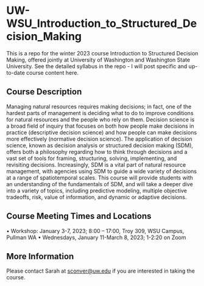 # UW-WSU_Introduction_to_Structured_Decision_Making
This is a repo for the winter 2023 course Introduction to Structured Decision Making, offered jointly at University of Washington and Washington State University. See the detailed syllabus in the repo - I will post specific and up-to-date course content here. 

## Course Description 

Managing natural resources requires making decisions; in fact, one of the hardest parts of management is deciding what to do to improve conditions for natural resources and the people who rely on them. Decision science is a broad field of inquiry that focuses on both how people make decisions in practice (descriptive decision science) and how people can make decisions more effectively (normative decision science). The application of decision science, known as decision analysis or structured decision making (SDM), offers both a philosophy regarding how to think through decisions and a vast set of tools for framing, structuring, solving, implementing, and revisiting decisions. Increasingly, SDM is a vital part of natural resource management, with agencies using SDM to guide a wide variety of decisions at a range of spatiotemporal scales. This course will provide students with an understanding of the fundamentals of SDM, and will take a deeper dive into a variety of topics, including predictive modeling, multiple objective tradeoffs, risk, value of information, and dynamic or adaptive decisions. 

## Course Meeting Times and Locations
•	Workshop: January 3-7, 2023; 8:00 – 17:00, Troy 309, WSU Campus, Pullman WA
•	Wednesdays, January 11-March 8, 2023; 1-2:20 on Zoom

## More Information 

Please contact Sarah at sconver@uw.edu if you are interested in taking the course. 
